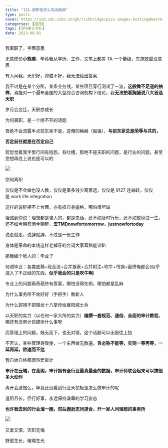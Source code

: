 ```yaml
---
title: "121-辞职信怎么写出格调"
type: posts
cover: https://jsd.cdn.zzko.cn/gh/richbridge/picx-images-hosting@master/thumbnail/audit.avif
categories: [投技]
tags: [IPO审计手札]
date: 2023-08-01
---
```

我离职了，字面意思

无意模仿**小熊座**，毕竟我从学历、工作、文笔上都差 TA 一个量级，东施效颦没意思

有人问我，天职好，抑或不好，我无法给出答案

我不过是在某个分所，某条业务线，某些项目穿行测试了一波，**这般微不足道的抽样**，焉能对一个遍布全国的大型综合咨询机构下结论，我**无法拍着胸脯说八大首选天职**

岁月会变迁，天职亦成长

为何离职，是一个绕不开的话题

吾绝不会流露半点前东家不是，这俺的~~格局~~（倔强），**与前东家总是荣辱与共的，**

**否定前任就是在否定自己**

若您觉着我字里行间有抱怨，有吐槽，那绝不是天职的问题，是行业的问题，甚至您想再往上说也是可以的

![](https://img.richfan.site/ibank/IPO审计札记/121-辞职信怎么写出格调_1.webp) 

奈何离职

仅仅是不会做也没人教，仅仅是事多钱少离家远，仅仅是 9127 连轴转，仅仅是 work life integration

这样的说辞摆不上台面，亦有损自身逼格，哪怕很坦诚

坦诚到你说：理想都是骗人的，都是鬼话，还不如及时行乐，还不如放纵过一生，还不如今朝有酒今朝醉，**去TMDnowfortomorrow，justnowfortoday**

  

说走就走，说辞就辞，不过是一份工作

身体是革命的本钱这样老掉牙的台词大家耳熟能详趴

那我编个唬人的：毕业了

何谓毕业：各类底稿+现金流+合并报表+合并附注+吹牛+甩锅+画饼俺都会(似乎混入了不正经的东西，**似乎我会的只是吹牛啊**)

专业上的问题再奇葩终有答案，哪怕没得先例，哪怕都是乱麻

为什么事务所不肯好好（手把手）教新人

为什么郭靖不把降龙十八掌传给襄阳城士兵

以天职的实力（以任何一家大所的实力）**编撰一套规范、通俗、全面的审计教程**，哪还有泛审计自媒体什么事呀

而管理上的问题，既无高下，也无对错，这个话题可以无限往上抬

不否认，某些管理将致使，一个东西做无数遍。**言必称不能等，实则一等再等，一延再延，欲速而不达**

  

我自始自终都很热爱审计

**审计在云端，在高阁，审计拥有全行业最真最全的数据，审计师联合起来可以搞很多大动作**

离开会遗憾么，毕竟还没看到行业天花板是怎么做审计的呢

道阻且长，但行好事，永远保持谦卑的学习姿态

**也许我去别的行业溜一圈，然后邂逅志同道合，开一家人间理想的事务所**

![](https://img.richfan.site/ibank/IPO审计札记/121-辞职信怎么写出格调_2.webp) 

又爱又恨，天职无悔

野蛮生长，璀璨生光